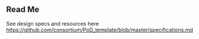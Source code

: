 ## Read Me

See design specs and resources here https://github.com/consortium/PoD_template/blob/master/specifications.md
